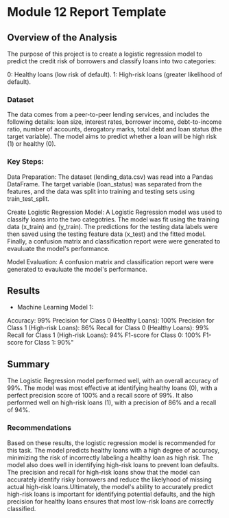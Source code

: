 # Module 12 Report Template

## Overview of the Analysis

The purpose of this project is to create a logistic regression model to predict the credit risk of borrowers and classify loans into two categories:

0: Healthy loans (low risk of default).
1: High-risk loans (greater likelihood of default).

### Dataset 
The data comes from a peer-to-peer lending services, and includes the following details: loan size, interest rates, borrower income, debt-to-income ratio, number of accounts, derogatory marks, total debt and loan status (the target variable). The model aims to predict whether a loan will be high risk (1) or healthy (0).


### Key Steps:

Data Preparation: The dataset (lending_data.csv) was read into a Pandas DataFrame. The target variable (loan_status) was separated from the features, and the data was split into training and testing sets using train_test_split.

Create Logistic Regression Model: A Logistic Regression model was used  to classify loans into the two categotries. The model was fit using the training data (x_train) and (y_train). The predictions for the testing data labels were then saved using the testing feature data (x_test) and the fitted model. Finally, a confusion matrix and classification report were were generated to evauluate the model's performance.  

Model Evaluation: A confusion matrix and classification report were were generated to evauluate the model's performance.  

## Results

* Machine Learning Model 1:
   
Accuracy: 99%
Precision for Class 0 (Healthy Loans): 100%
Precision for Class 1 (High-risk Loans): 86%
Recall for Class 0 (Healthy Loans): 99%
Recall for Class 1 (High-risk Loans): 94%
F1-score for Class 0: 100%
F1-score for Class 1: 90%"

## Summary

The Logistic Regression model performed well, with an overall accuracy of 99%. The model was most effective at identifying healthy loans (0), with a perfect precision score of 100% and a recall score of 99%. It also performed well on high-risk loans (1), with a precision of 86% and a recall of 94%.

### Recommendations 

Based on these results, the logistic regression model is recommended for this task. The model predicts healthy loans with a high degree of accuracy, minimizing the risk of incorrectly labeling a healthy loan as high risk. The model also does well in identifying high-risk loans to prevent loan defaults. The precision and recall for high-risk loans show that the model can accurately identify risky borrowers and reduce the likelyhood of missing actual high-risk loans.Ultimately, the model's ability to accurately predict high-risk loans is important for identifying potential defaults, and the high precision for healthy loans ensures that most low-risk loans are correctly classified.

